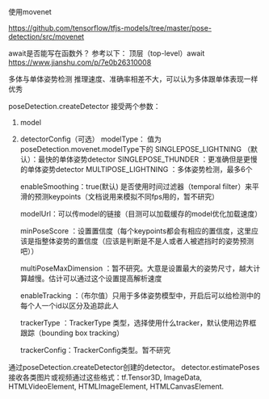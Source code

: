 使用movenet

https://github.com/tensorflow/tfjs-models/tree/master/pose-detection/src/movenet


await是否能写在函数外？
参考以下：
顶层（top-level）await
https://www.jianshu.com/p/7e0b26310008


多体与单体姿势检测 推理速度、准确率相差不大，可以认为多体跟单体表现一样优秀

poseDetection.createDetector 接受两个参数：
1. model
2. detectorConfig（可选）
    modelType：
        值为poseDetection.movenet.modelType下的
            SINGLEPOSE_LIGHTNING （默认）：最快的单体姿势detector
            SINGLEPOSE_THUNDER          ：更准确但是更慢的单体姿势detector
            MULTIPOSE_LIGHTNING         ：多体姿势检测，最多6个
    
    enableSmoothing：true(默认) 是否使用时间过滤器（temporal filter）来平滑的预测keypoints（文档说用来模拟不同fps用的，暂不研究）

    modelUrl：可以传model的链接（目测可以加载缓存的model优化加载速度）

    minPoseScore ：设置置信度（每个keypoints都会有相应的置信度，这里应该是指整体姿势的置信度（应该是判断是不是人或者人被遮挡时的姿势预测吧））

    multiPoseMaxDimension ：暂不研究。大意是设置最大的姿势尺寸，越大计算越慢。估计可以通过这个设置提高解析速度


    enableTracking ：（布尔值）只用于多体姿势模型中，开启后可以给检测中的每个人一个id以区分及追踪此人

    trackerType ：TrackerType 类型，选择使用什么tracker，默认使用边界框跟踪（bounding box tracking）

    trackerConfig：TrackerConfig类型。暂不研究
    
通过poseDetection.createDetector创建的detector。
detector.estimatePoses接收各类图片或视频通过这些格式：tf.Tensor3D, ImageData, HTMLVideoElement, HTMLImageElement, HTMLCanvasElement.